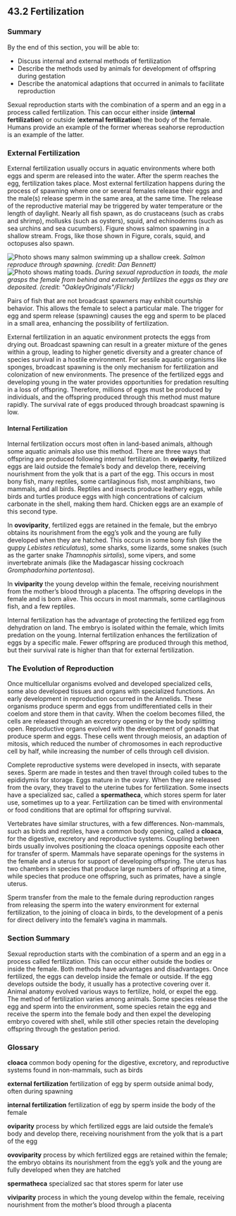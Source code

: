 ##  43.2 Fertilization 

### Summary

By the end of this section, you will be able to: 

  - Discuss internal and external methods of fertilization
  - Describe the methods used by animals for development of offspring during gestation
  - Describe the anatomical adaptions that occurred in animals to facilitate reproduction

Sexual reproduction starts with the combination of a sperm and an egg in a process called fertilization. This can occur either inside (**internal fertilization**) or outside (**external fertilization**) the body of the female. Humans provide an example of the former whereas seahorse reproduction is an example of the latter.

### External Fertilization

External fertilization usually occurs in aquatic environments where both eggs and sperm are released into the water. After the sperm reaches the egg, fertilization takes place. Most external fertilization happens during the process of spawning where one or several females release their eggs and the male(s) release sperm in the same area, at the same time. The release of the reproductive material may be triggered by water temperature or the length of daylight. Nearly all fish spawn, as do crustaceans (such as crabs and shrimp), mollusks (such as oysters), squid, and echinoderms (such as sea urchins and sea cucumbers). Figure shows salmon spawning in a shallow stream. Frogs, like those shown in Figure, corals, squid, and octopuses also spawn.

![Photo shows many salmon swimming up a shallow creek.][1] _Salmon reproduce through spawning. (credit: Dan Bennett)_ ![Photo shows mating toads.][2] _During sexual reproduction in toads, the male grasps the female from behind and externally fertilizes the eggs as they are deposited. (credit: "OakleyOriginals"/Flickr)_

Pairs of fish that are not broadcast spawners may exhibit courtship behavior. This allows the female to select a particular male. The trigger for egg and sperm release (spawning) causes the egg and sperm to be placed in a small area, enhancing the possibility of fertilization.

External fertilization in an aquatic environment protects the eggs from drying out. Broadcast spawning can result in a greater mixture of the genes within a group, leading to higher genetic diversity and a greater chance of species survival in a hostile environment. For sessile aquatic organisms like sponges, broadcast spawning is the only mechanism for fertilization and colonization of new environments. The presence of the fertilized eggs and developing young in the water provides opportunities for predation resulting in a loss of offspring. Therefore, millions of eggs must be produced by individuals, and the offspring produced through this method must mature rapidly. The survival rate of eggs produced through broadcast spawning is low.

#### Internal Fertilization

Internal fertilization occurs most often in land-based animals, although some aquatic animals also use this method. There are three ways that offspring are produced following internal fertilization. In **oviparity**, fertilized eggs are laid outside the female’s body and develop there, receiving nourishment from the yolk that is a part of the egg. This occurs in most bony fish, many reptiles, some cartilaginous fish, most amphibians, two mammals, and all birds. Reptiles and insects produce leathery eggs, while birds and turtles produce eggs with high concentrations of calcium carbonate in the shell, making them hard. Chicken eggs are an example of this second type.

In **ovoviparity**, fertilized eggs are retained in the female, but the embryo obtains its nourishment from the egg’s yolk and the young are fully developed when they are hatched. This occurs in some bony fish (like the guppy _Lebistes reticulatus_), some sharks, some lizards, some snakes (such as the garter snake _Thamnophis sirtalis_), some vipers, and some invertebrate animals (like the Madagascar hissing cockroach _Gromphadorhina portentosa_).

In **viviparity** the young develop within the female, receiving nourishment from the mother’s blood through a placenta. The offspring develops in the female and is born alive. This occurs in most mammals, some cartilaginous fish, and a few reptiles.

Internal fertilization has the advantage of protecting the fertilized egg from dehydration on land. The embryo is isolated within the female, which limits predation on the young. Internal fertilization enhances the fertilization of eggs by a specific male. Fewer offspring are produced through this method, but their survival rate is higher than that for external fertilization.

### The Evolution of Reproduction

Once multicellular organisms evolved and developed specialized cells, some also developed tissues and organs with specialized functions. An early development in reproduction occurred in the Annelids. These organisms produce sperm and eggs from undifferentiated cells in their coelom and store them in that cavity. When the coelom becomes filled, the cells are released through an excretory opening or by the body splitting open. Reproductive organs evolved with the development of gonads that produce sperm and eggs. These cells went through meiosis, an adaption of mitosis, which reduced the number of chromosomes in each reproductive cell by half, while increasing the number of cells through cell division.

Complete reproductive systems were developed in insects, with separate sexes. Sperm are made in testes and then travel through coiled tubes to the epididymis for storage. Eggs mature in the ovary. When they are released from the ovary, they travel to the uterine tubes for fertilization. Some insects have a specialized sac, called a **spermatheca**, which stores sperm for later use, sometimes up to a year. Fertilization can be timed with environmental or food conditions that are optimal for offspring survival.

Vertebrates have similar structures, with a few differences. Non-mammals, such as birds and reptiles, have a common body opening, called a **cloaca**, for the digestive, excretory and reproductive systems. Coupling between birds usually involves positioning the cloaca openings opposite each other for transfer of sperm. Mammals have separate openings for the systems in the female and a uterus for support of developing offspring. The uterus has two chambers in species that produce large numbers of offspring at a time, while species that produce one offspring, such as primates, have a single uterus.

Sperm transfer from the male to the female during reproduction ranges from releasing the sperm into the watery environment for external fertilization, to the joining of cloaca in birds, to the development of a penis for direct delivery into the female’s vagina in mammals.

### Section Summary

Sexual reproduction starts with the combination of a sperm and an egg in a process called fertilization. This can occur either outside the bodies or inside the female. Both methods have advantages and disadvantages. Once fertilized, the eggs can develop inside the female or outside. If the egg develops outside the body, it usually has a protective covering over it. Animal anatomy evolved various ways to fertilize, hold, or expel the egg. The method of fertilization varies among animals. Some species release the egg and sperm into the environment, some species retain the egg and receive the sperm into the female body and then expel the developing embryo covered with shell, while still other species retain the developing offspring through the gestation period.

### Glossary

**cloaca** common body opening for the digestive, excretory, and reproductive systems found in non-mammals, such as birds

**external fertilization** fertilization of egg by sperm outside animal body, often during spawning

**internal fertilization** fertilization of egg by sperm inside the body of the female

**oviparity** process by which fertilized eggs are laid outside the female’s body and develop there, receiving nourishment from the yolk that is a part of the egg

**ovoviparity** process by which fertilized eggs are retained within the female; the embryo obtains its nourishment from the egg’s yolk and the young are fully developed when they are hatched

**spermatheca** specialized sac that stores sperm for later use

**viviparity** process in which the young develop within the female, receiving nourishment from the mother’s blood through a placenta

   [1]: https://cnx.org/resources/706e4153c2ff40a1914a77bdc8958028dbe34c3e/Figure_43_02_01.jpg
   [2]: https://cnx.org/resources/5337afed03f46a4906d0e2bc42464ebc4f2e1920/Figure_43_02_02.jpg

